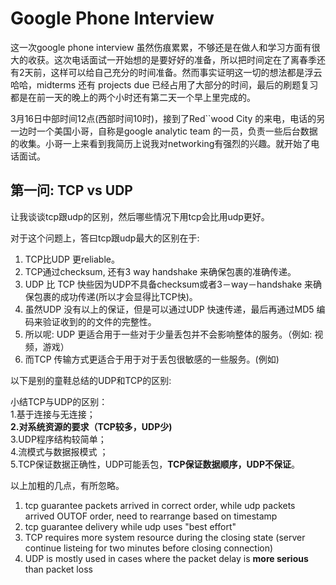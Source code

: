 # Google Phone Interview

这一次google phone interview 虽然伤痕累累，不够还是在做人和学习方面有很大的收获。这次电话面试一开始想的是要好好的准备，所以把时间定在了离春季还有2天前，这样可以给自己充分的时间准备。然而事实证明这一切的想法都是浮云哈哈，midterms 还有 projects due 已经占用了大部分的时间，最后的刷题复习都是在前一天的晚上的两个小时还有第二天一个早上里完成的。

3月16日中部时间12点(西部时间10时)，接到了Red``wood City 的来电，电话的另一边时一个美国小哥，自称是google analytic team 的一员，负责一些后台数据的收集。小哥一上来看到我简历上说我对networking有强烈的兴趣。就开始了电话面试。

## 第一问: TCP vs UDP
让我谈谈tcp跟udp的区别，然后哪些情况下用tcp会比用udp更好。

对于这个问题上，答曰tcp跟udp最大的区别在于:  
1. TCP比UDP 更reliable。  
2. TCP通过checksum, 还有3 way handshake 来确保包裹的准确传递。  
3. UDP 比 TCP 快些因为UDP不具备checksum或者3－way－handshake 来确保包裹的成功传递(所以才会显得比TCP快)。  
4. 虽然UDP 没有以上的保证，但是可以通过UDP 快速传递，最后再通过MD5 编码来验证收到的的文件的完整性。  
5. 所以呢: UDP 更适合用于一些对于少量丢包并不会影响整体的服务。（例如: 视频，游戏）  
6. 而TCP 传输方式更适合于用于对于丢包很敏感的一些服务。(例如)  


以下是别的童鞋总结的UDP和TCP的区别: 

小结TCP与UDP的区别：  
1.基于连接与无连接；  
**2.对系统资源的要求（TCP较多，UDP少)**  
3.UDP程序结构较简单；  
4.流模式与数据报模式 ；  
5.TCP保证数据正确性，UDP可能丢包，**TCP保证数据顺序，UDP不保证**。  

以上加粗的几点，有所忽略。  
1. tcp guarantee packets arrived in correct order, while udp packets arrived OUTOF order, need to rearrange based on timestamp  
2. tcp guarantee delivery while udp uses "best effort"  
3. TCP requires more system resource during the closing state (server continue listeing for two minutes before closing connection)  
4. UDP is mostly used in cases where the packet delay is **more serious** than packet loss  


